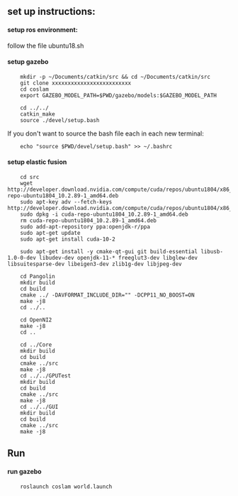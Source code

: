 ## set up instructions:

#### setup ros environment:
follow the file ubuntu18.sh

#### setup gazebo
```
	mkdir -p ~/Documents/catkin/src && cd ~/Documents/catkin/src
	git clone xxxxxxxxxxxxxxxxxxxxxxxxx
	cd coslam
	export GAZEBO_MODEL_PATH=$PWD/gazebo/models:$GAZEBO_MODEL_PATH

	cd ../../
	catkin_make
	source ./devel/setup.bash
```
If you don't want to source the bash file each in each new terminal:
```
	echo "source $PWD/devel/setup.bash" >> ~/.bashrc
```

#### setup elastic fusion
```
	cd src
	wget http://developer.download.nvidia.com/compute/cuda/repos/ubuntu1804/x86_64/cuda-repo-ubuntu1804_10.2.89-1_amd64.deb
	sudo apt-key adv --fetch-keys http://developer.download.nvidia.com/compute/cuda/repos/ubuntu1804/x86_64/7fa2af80.pub
	sudo dpkg -i cuda-repo-ubuntu1804_10.2.89-1_amd64.deb
	rm cuda-repo-ubuntu1804_10.2.89-1_amd64.deb
	sudo add-apt-repository ppa:openjdk-r/ppa 
	sudo apt-get update
	sudo apt-get install cuda-10-2

	sudo apt-get install -y cmake-qt-gui git build-essential libusb-1.0-0-dev libudev-dev openjdk-11-* freeglut3-dev libglew-dev libsuitesparse-dev libeigen3-dev zlib1g-dev libjpeg-dev

	cd Pangolin
	mkdir build
	cd build
	cmake ../ -DAVFORMAT_INCLUDE_DIR="" -DCPP11_NO_BOOST=ON
	make -j8
	cd ../..

	cd OpenNI2
	make -j8
	cd ..

	cd ../Core
	mkdir build
	cd build
	cmake ../src
	make -j8
	cd ../../GPUTest
	mkdir build
	cd build
	cmake ../src
	make -j8
	cd ../../GUI
	mkdir build
	cd build
	cmake ../src
	make -j8
```



## Run

#### run gazebo
```
	roslaunch coslam world.launch
```
